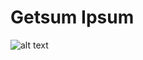 # Getsum Ipsum
![alt text](https://github.com/mattsteffey/Project2/blob/master/Extras/wireframe.png)
